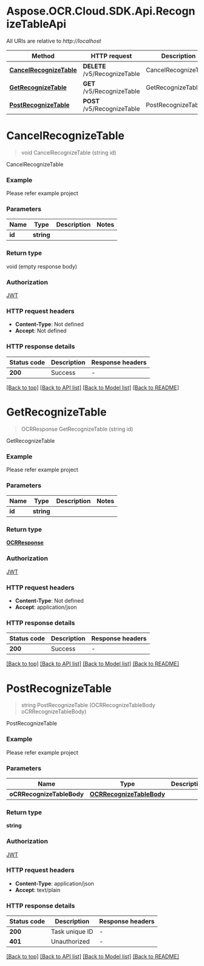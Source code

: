 # Aspose.OCR.Cloud.SDK.Api.RecognizeTableApi

All URIs are relative to *http://localhost*

| Method | HTTP request | Description |
|--------|--------------|-------------|
| [**CancelRecognizeTable**](RecognizeTableApi.md#cancelrecognizetable) | **DELETE** /v5/RecognizeTable | CancelRecognizeTable |
| [**GetRecognizeTable**](RecognizeTableApi.md#getrecognizetable) | **GET** /v5/RecognizeTable | GetRecognizeTable |
| [**PostRecognizeTable**](RecognizeTableApi.md#postrecognizetable) | **POST** /v5/RecognizeTable | PostRecognizeTable |

<a name="cancelrecognizetable"></a>
# **CancelRecognizeTable**
> void CancelRecognizeTable (string id)

CancelRecognizeTable

### Example
Please refer example project

### Parameters

| Name | Type | Description | Notes |
|------|------|-------------|-------|
| **id** | **string** |  |  |

### Return type

void (empty response body)

### Authorization

[JWT](../README.md#JWT)

### HTTP request headers

 - **Content-Type**: Not defined
 - **Accept**: Not defined


### HTTP response details
| Status code | Description | Response headers |
|-------------|-------------|------------------|
| **200** | Success |  -  |

[[Back to top]](#) [[Back to API list]](../README.md#documentation-for-api-endpoints) [[Back to Model list]](../README.md#documentation-for-models) [[Back to README]](../README.md)

<a name="getrecognizetable"></a>
# **GetRecognizeTable**
> OCRResponse GetRecognizeTable (string id)

GetRecognizeTable

### Example
Please refer example project

### Parameters

| Name | Type | Description | Notes |
|------|------|-------------|-------|
| **id** | **string** |  |  |

### Return type

[**OCRResponse**](OCRResponse.md)

### Authorization

[JWT](../README.md#JWT)

### HTTP request headers

 - **Content-Type**: Not defined
 - **Accept**: application/json


### HTTP response details
| Status code | Description | Response headers |
|-------------|-------------|------------------|
| **200** | Success |  -  |

[[Back to top]](#) [[Back to API list]](../README.md#documentation-for-api-endpoints) [[Back to Model list]](../README.md#documentation-for-models) [[Back to README]](../README.md)

<a name="postrecognizetable"></a>
# **PostRecognizeTable**
> string PostRecognizeTable (OCRRecognizeTableBody oCRRecognizeTableBody)

PostRecognizeTable

### Example
Please refer example project

### Parameters

| Name | Type | Description | Notes |
|------|------|-------------|-------|
| **oCRRecognizeTableBody** | [**OCRRecognizeTableBody**](OCRRecognizeTableBody.md) |  |  |

### Return type

**string**

### Authorization

[JWT](../README.md#JWT)

### HTTP request headers

 - **Content-Type**: application/json
 - **Accept**: text/plain


### HTTP response details
| Status code | Description | Response headers |
|-------------|-------------|------------------|
| **200** | Task unique ID |  -  |
| **401** | Unauthorized |  -  |

[[Back to top]](#) [[Back to API list]](../README.md#documentation-for-api-endpoints) [[Back to Model list]](../README.md#documentation-for-models) [[Back to README]](../README.md)

